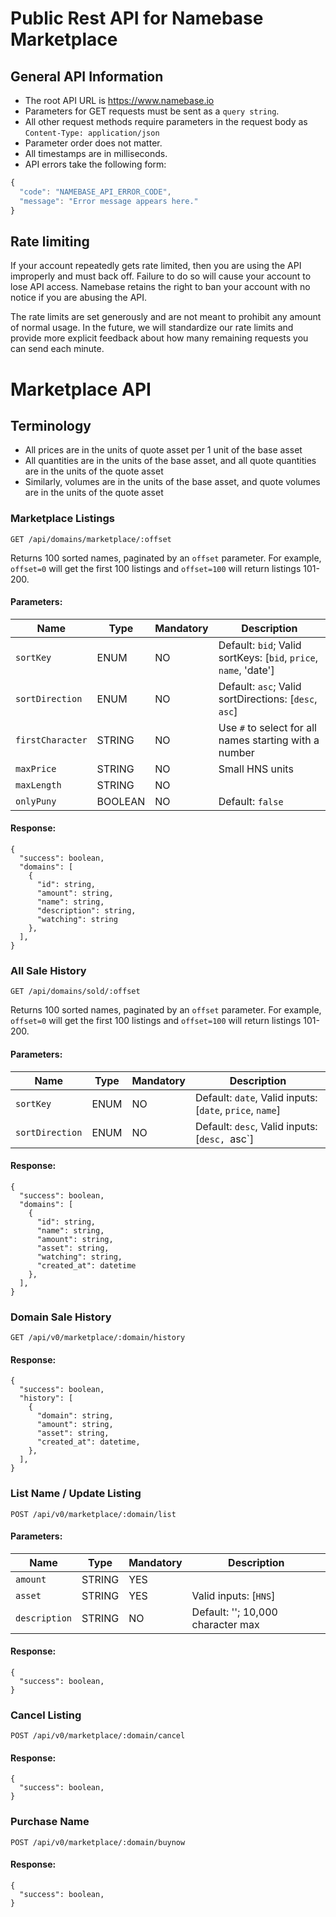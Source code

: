 # Public Rest API for Namebase Marketplace
## General API Information
* The root API URL is https://www.namebase.io
* Parameters for GET requests must be sent as a `query string`.
* All other request methods require parameters in the request body as `Content-Type: application/json`
* Parameter order does not matter.
* All timestamps are in milliseconds.
* API errors take the following form:
```javascript
{
  "code": "NAMEBASE_API_ERROR_CODE",
  "message": "Error message appears here."
}
```

## Rate limiting
If your account repeatedly gets rate limited, then you are using the API improperly and must back off. Failure to do so will cause your account to lose API access. Namebase retains the right to ban your account with no notice if you are abusing the API.

The rate limits are set generously and are not meant to prohibit any amount of normal usage. In the future, we will standardize our rate limits and provide more explicit feedback about how many remaining requests you can send each minute.

# Marketplace API
## Terminology
* All prices are in the units of quote asset per 1 unit of the base asset
* All quantities are in the units of the base asset, and all quote quantities are in the units of the quote asset
* Similarly, volumes are in the units of the base asset, and quote volumes are in the units of the quote asset

### Marketplace Listings
```
GET /api/domains/marketplace/:offset
```
Returns 100 sorted names, paginated by an `offset` parameter. For example, `offset=0` will get the first 100 listings and `offset=100` will return listings 101-200.

#### Parameters:
| Name            | Type   | Mandatory | Description                                                       |
|-----------------|--------|-----------|--------------------------------------------------|
| `sortKey`       | ENUM   | NO        | Default: `bid`; Valid sortKeys: [`bid`, `price`, `name`, 'date'] |
| `sortDirection` | ENUM   | NO        | Default: `asc`; Valid sortDirections: [`desc`, `asc`]             |
| `firstCharacter`| STRING | NO        | Use `#` to select for all names starting with a number |
| `maxPrice`      | STRING | NO        | Small HNS units |
| `maxLength`     | STRING | NO        | |
| `onlyPuny`      | BOOLEAN | NO       | Default: `false` |

#### Response:
```
{
  "success": boolean,
  "domains": [
    {
      "id": string,
      "amount": string,
      "name": string,
      "description": string,
      "watching": string
    },
  ],
}
```

### All Sale History
```
GET /api/domains/sold/:offset
```
Returns 100 sorted names, paginated by an `offset` parameter. For example, `offset=0` will get the first 100 listings and `offset=100` will return listings 101-200.

#### Parameters:
| Name            | Type   | Mandatory | Description                                                |
|-----------------|--------|-----------|------------------------------------------------------------|
| `sortKey`       | ENUM   | NO        | Default: `date`, Valid inputs: [`date`, `price`, `name`] |
| `sortDirection` | ENUM   | NO        | Default: `desc`, Valid inputs: [`desc, `asc`]      |

#### Response:
```
{
  "success": boolean,
  "domains": [
    {
      "id": string,
      "name": string,
      "amount": string,
      "asset": string,
      "watching": string,
      "created_at": datetime
    },
  ],
}
```

### Domain Sale History
```
GET /api/v0/marketplace/:domain/history
```

#### Response:
```
{
  "success": boolean,
  "history": [
    {
      "domain": string,
      "amount": string,
      "asset": string,
      "created_at": datetime,
    },
  ],
}
```

### List Name / Update Listing
```
POST /api/v0/marketplace/:domain/list
```

#### Parameters:
| Name          | Type   | Mandatory | Description                           |
|---------------|--------|-----------|---------------------------------------|
| `amount`      | STRING | YES       |                                       |
| `asset`       | STRING | YES       | Valid inputs: [`HNS`]                 |
| `description` | STRING | NO        | Default: ''; 10,000 character max                  |

#### Response:
```
{
  "success": boolean,
}
```

### Cancel Listing
```
POST /api/v0/marketplace/:domain/cancel
```

#### Response:
```
{
  "success": boolean,
}
```

### Purchase Name
```
POST /api/v0/marketplace/:domain/buynow
```

#### Response:
```
{
  "success": boolean,
}
